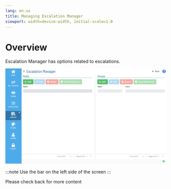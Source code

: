 ```yaml
---
lang: en-us
title: Managing Escalation Manager
viewport: width=device-width, initial-scale=1.0
---
```


# Overview

Escalation Manager has options related to escalations.

![Managing Escalation Manager](../../../../../Resources/Images/SM/Library/EscalationManager/EscalationManager.png "Threshold Grid")

:::note
Use the bar on the left side of the screen
:::

Please check back for more content
